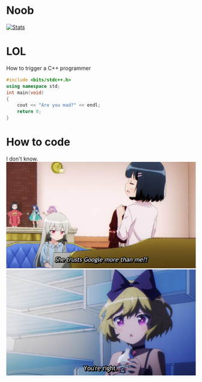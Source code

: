 # Noob
[![Stats](https://github-readme-stats.vercel.app/api?username=HO-COOH&count_private=true&show_icons=true)](https://github.com/anuraghazra/github-readme-stats)
# LOL
How to trigger a C++ programmer
```cpp
#include <bits/stdc++.h>
using namespace std;
int main(void)
{
    cout << "Are you mad?" << endl;
    return 0;
}
```
# How to code
I don't know.
![](assets/2.jpg)
![](assets/1.png)
